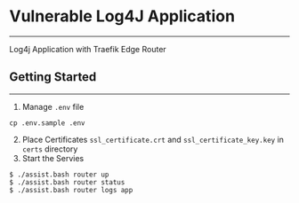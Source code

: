 # Vulnerable Log4J Application 
-------

Log4j Application with Traefik Edge Router 


## Getting Started
------------

1. Manage `.env` file
```
cp .env.sample .env
```
2. Place Certificates `ssl_certificate.crt` and `ssl_certificate_key.key`  in `certs` directory 
3. Start the Servies
```
$ ./assist.bash router up
$ ./assist.bash router status
$ ./assist.bash router logs app
```
